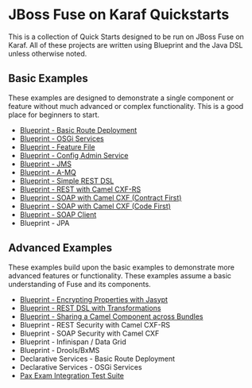 # JBoss Fuse on Karaf Quickstarts #
This is a collection of Quick Starts designed to be run on JBoss Fuse on Karaf. All of these projects are written using Blueprint and the Java DSL unless otherwise noted.

## Basic Examples ##
These examples are designed to demonstrate a single component or feature without much advanced or complex functionality. This is a good place for beginners to start.

 * [Blueprint - Basic Route Deployment](https://github.com/rhtconsulting/fuse-quickstarts/tree/master/karaf/route_deployment)
 * [Blueprint - OSGi Services](https://github.com/rhtconsulting/fuse-quickstarts/tree/master/karaf/osgi_service)
 * [Blueprint - Feature File](https://github.com/rhtconsulting/fuse-quickstarts/tree/master/karaf/feature)
 * [Blueprint - Config Admin Service](https://github.com/rhtconsulting/fuse-quickstarts/tree/master/karaf/properties)
 * [Blueprint - JMS](https://github.com/rhtconsulting/fuse-quickstarts/blob/master/karaf/jms)
 * [Blueprint - A-MQ](https://github.com/rhtconsulting/fuse-quickstarts/blob/master/karaf/amq)
 * [Blueprint - Simple REST DSL](https://github.com/rhtconsulting/fuse-quickstarts/tree/master/karaf/rest_dsl_simple)
 * [Blueprint - REST with Camel CXF-RS](https://github.com/rhtconsulting/fuse-quickstarts/blob/master/karaf/rest)
 * [Blueprint - SOAP with Camel CXF (Contract First)](https://github.com/rhtconsulting/fuse-quickstarts/tree/master/karaf/soap_contract_first)
 * [Blueprint - SOAP with Camel CXF (Code First)](https://github.com/rhtconsulting/fuse-quickstarts/tree/master/karaf/soap)
 * [Blueprint - SOAP Client](https://github.com/rhtconsulting/fuse-quickstarts/tree/master/karaf/soap_client)
 * Blueprint - JPA

## Advanced Examples ##
These examples build upon the basic examples to demonstrate more advanced features or functionality. These examples assume a basic understanding of Fuse and its components.

 * [Blueprint - Encrypting Properties with Jasypt](https://github.com/rhtconsulting/fuse-quickstarts/tree/master/karaf/properties_encryption)
 * [Blueprint - REST DSL with Transformations](https://github.com/rhtconsulting/fuse-quickstarts/tree/master/karaf/rest_dsl)
 * [Blueprint - Sharing a Camel Component across Bundles](https://github.com/rhtconsulting/fuse-quickstarts/tree/master/karaf/shared_component)
 * Blueprint - REST Security with Camel CXF-RS
 * Blueprint - SOAP Security with Camel CXF
 * Blueprint - Infinispan / Data Grid
 * Blueprint - Drools/BxMS
 * Declarative Services - Basic Route Deployment
 * Declarative Services - OSGi Services
 * [Pax Exam Integration Test Suite](https://github.com/rhtconsulting/fuse-quickstarts/tree/master/karaf/itests)
